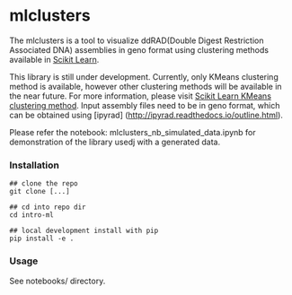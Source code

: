 # mlclusters

The mlclusters is a tool to visualize ddRAD(Double Digest Restriction Associated DNA) assemblies in geno format using clustering methods available in [Scikit Learn](http://scikit-learn.org/stable/index.html). 

This library is still under development. Currently, only KMeans clustering method is available, however other clustering methods will be available in the near future. For more information, please visit [Scikit Learn KMeans clustering method](http://scikit-learn.org/stable/modules/generated/sklearn.cluster.KMeans.html). Input assembly files need to be in geno format, which can be obtained using [ipyrad] (http://ipyrad.readthedocs.io/outline.html).

Please refer the notebook: mlclusters_nb_simulated_data.ipynb for demonstration of the library usedj with a generated data. 


### Installation

```
## clone the repo 
git clone [...]  

## cd into repo dir 
cd intro-ml  

## local development install with pip 
pip install -e . 
```

### Usage

See notebooks/ directory.